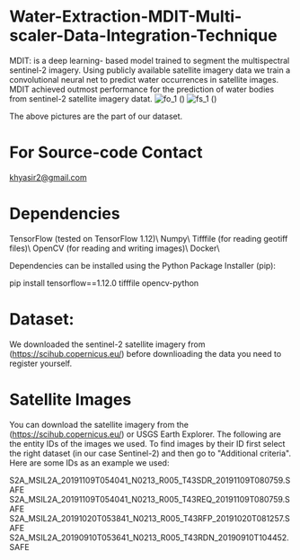 # Water-Extraction-MDIT-Multi-scaler-Data-Integration-Technique 

MDIT: is a deep learning- based model trained to segment the multispectral sentinel-2 imagery. Using publicly available satellite imagery data we train a convolutional neural net to predict water occurrences in satellite images. MDIT achieved outmost performance for the prediction of water bodies from sentinel-2 satellite imagery datat.
![fo_1](https://user-images.githubusercontent.com/32522237/122047924-4fd9e780-cdfe-11eb-828b-b0e2a7d4ae65.JPG) 
()
![fs_1](https://user-images.githubusercontent.com/32522237/122047927-510b1480-cdfe-11eb-9b5b-b9220ba93a76.JPG)  ()

The above pictures are the part of our dataset.

# For Source-code Contact
<khyasir2@gmail.com>

# Dependencies 
TensorFlow (tested on TensorFlow 1.12)\\
Numpy\\
Tifffile (for reading geotiff files)\\
OpenCV (for reading and writing images)\\
Docker\\

Dependencies can be installed using the Python Package Installer (pip):

pip install tensorflow==1.12.0 tifffile opencv-python

# Dataset:
We downloaded the sentinel-2 satellite imagery from (https://scihub.copernicus.eu/) before downlioading the data you need to register yourself. 


# Satellite Images

You can download the satellite imagery from the (https://scihub.copernicus.eu/) or USGS Earth Explorer. The following are the entity IDs of the images we used. To find images by their ID first select the right dataset (in our case Sentinel-2) and then go to "Additional criteria". Here are some IDs as an example we used:

S2A_MSIL2A_20191109T054041_N0213_R005_T43SDR_20191109T080759.SAFE
S2A_MSIL2A_20191109T054041_N0213_R005_T43REQ_20191109T080759.SAFE
S2A_MSIL2A_20191020T053841_N0213_R005_T43RFP_20191020T081257.SAFE
S2A_MSIL2A_20190910T053641_N0213_R005_T43RDN_20190910T104452.SAFE

